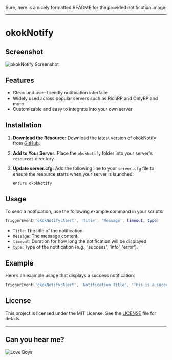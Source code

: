 Sure, here is a nicely formatted README for the provided notification image:

---

# okokNotify

## Screenshot

![okokNotify Screenshot](https://github.com/user-attachments/assets/36db1ae6-6dc6-49b3-b857-6ef7fb0be05b)

## Features

- Clean and user-friendly notification interface
- Widely used across popular servers such as RichRP and OnlyRP and more
- Customizable and easy to integrate into your own server

## Installation

1. **Download the Resource:**
   Download the latest version of okokNotify from [GitHub](https://github.com/fineaszz/okokNotify).

2. **Add to Your Server:**
   Place the `okokNotify` folder into your server's `resources` directory.

3. **Update server.cfg:**
   Add the following line to your `server.cfg` file to ensure the resource starts when your server is launched:
   ```plaintext
   ensure okokNotify
   ```

## Usage

To send a notification, use the following example command in your scripts:
```lua
TriggerEvent('okokNotify:Alert', 'Title', 'Message', timeout, type)
```
- `Title`: The title of the notification.
- `Message`: The message content.
- `timeout`: Duration for how long the notification will be displayed.
- `type`: Type of the notification (e.g., 'success', 'info', 'error').

## Example

Here’s an example usage that displays a success notification:
```lua
TriggerEvent('okokNotify:Alert', 'Notification Title', 'This is a success message!', 5000, 'success')
```

## License

This project is licensed under the MIT License. See the [LICENSE](LICENSE) file for details.

---


## Can you hear me?

![Love Boys](https://github.com/user-attachments/assets/b71594a6-2356-4a48-9f27-f94801ef80e8)

